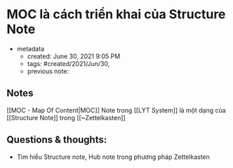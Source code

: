 # MOC là cách triển khai của Structure Note

- metadata
	- created: June 30, 2021 9:05 PM
	- tags: #created/2021/Jun/30,
	- previous note:

## Notes
[[MOC - Map Of Content|MOC]] Note trong [[LYT System]] là một dạng của [[Structure Note]] trong [[~Zettelkasten]]
## Questions & thoughts:
- Tìm hiểu Structure note, Hub note trong phương pháp Zettelkasten

